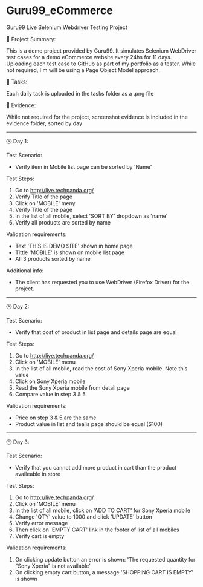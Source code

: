 # Guru99_eCommerce
Guru99 Live Selenium Webdriver Testing Project

📝 Project Summary:

This is a demo project provided by Guru99. It simulates Selenium WebDriver test cases for a demo eCommerce website every 24hs for 11 days. Uploading each test case to GitHub as part of my portfolio as a tester. While not required, I'm will be using a Page Object Model approach.

📆 Tasks:

Each daily task is uploaded in the tasks folder as a .png file

💼 Evidence:

While not required for the project, screenshot evidence is included in the evidence folder, sorted by day


-----

🕒 Day 1:

Test Scenario:
- Verify item in Mobile list page can be sorted by 'Name'

Test Steps:

1. Go to http://live.techpanda.org/
2. Verify Title of the page
3. Click on 'MOBILE' meny
4. Verify Title of the page
5. In the list of all mobile, select 'SORT BY' dropdown as 'name'
6. Verify all products are sorted by name


Validation requirements:
- Text 'THIS IS DEMO SITE' shown in home page
- Tittle 'MOBILE' is shown on mobile list page
- All 3 products sorted by name

Additional info:
- The client has requested you to use WebDriver (Firefox Driver) for the project.

-----

🕒 Day 2:

Test Scenario:
- Verify that cost of product in list page and details page are equal


Test Steps:
1. Go to http://live.techpanda.org/
2. Click on 'MOBILE' menu
3. In the list of all mobile, read the cost of Sony Xperia mobile. Note this value
4. Click on Sony Xperia mobile
5. Read the Sony Xperia mobile from detail page
6. Compare value in step 3 & 5

Validation requirements:
- Price on step 3 & 5 are the same
- Product value in list and tealis page should be equal ($100)

-----

🕒 Day 3:

Test Scenario:
- Verify that you cannot add more product in cart than the product availeable in store

Test Steps:
1. Go to http://live.techpanda.org/
2. Click on 'MOBILE' menu
3. In the list of all mobile, click on 'ADD TO CART' for Sony Xperia mobile
4. Change 'QTY' value to 1000 and click 'UPDATE' button
5. Verify error message
6. Then click on 'EMPTY CART' link in the footer of list of all mobiles
7. Verify cart is empty

Validation requirements:
1. On clicking update button an error is shown: 'The requested quantity for "Sony Xperia" is not available'
2. On clicking empty cart button, a message 'SHOPPING CART IS EMPTY' is shown